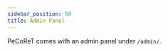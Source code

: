 ```yaml
---
sidebar_position: 50
title: Admin Panel
---
```


PeCoReT comes with an admin panel under `/admin/`.
